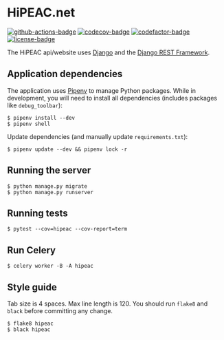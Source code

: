 HiPEAC.net
==========

[![github-actions-badge]][github-actions]
[![codecov-badge]][codecov]
[![codefactor-badge]][codefactor]
[![license-badge]](LICENSE)

The HiPEAC api/website uses [Django][django] and the [Django REST Framework][drf].

Application dependencies
------------------------

The application uses [Pipenv][pipenv] to manage Python packages. While in development, you will need to install
all dependencies (includes packages like `debug_toolbar`):

    $ pipenv install --dev
    $ pipenv shell

Update dependencies (and manually update `requirements.txt`):

    $ pipenv update --dev && pipenv lock -r

Running the server
------------------

    $ python manage.py migrate 
    $ python manage.py runserver

Running tests
-------------

    $ pytest --cov=hipeac --cov-report=term

Run Celery
----------

    $ celery worker -B -A hipeac

Style guide
-----------

Tab size is 4 spaces. Max line length is 120. You should run `flake8` and `black` before committing any change.

    $ flake8 hipeac
    $ black hipeac


[github-actions]: https://github.com/hipeac/hipeac/actions
[github-actions-badge]: https://github.com/hipeac/hipeac/workflows/test%20suite/badge.svg
[codecov]: https://codecov.io/gh/hipeac/hipeac
[codecov-badge]: https://codecov.io/gh/hipeac/hipeac/branch/master/graph/badge.svg
[codefactor]: https://www.codefactor.io/repository/github/hipeac/hipeac
[codefactor-badge]: https://www.codefactor.io/repository/github/hipeac/hipeac/badge
[license-badge]: https://img.shields.io/badge/license-MIT-blue.svg

[django]: https://www.djangoproject.com/
[drf]: https://www.django-rest-framework.org/
[pipenv]: https://docs.pipenv.org/#install-pipenv-today
